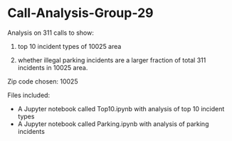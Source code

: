 # Call-Analysis-Group-29

Analysis on 311 calls to show:

1. top 10 incident types of 10025 area

2. whether illegal parking incidents are a larger fraction of total 311 incidents in 10025 area.

Zip code chosen: 10025

Files included:
* A Jupyter notebook called Top10.ipynb with analysis of top 10 incident types
* A Jupyter notebook called Parking.ipynb with analysis of parking incidents
